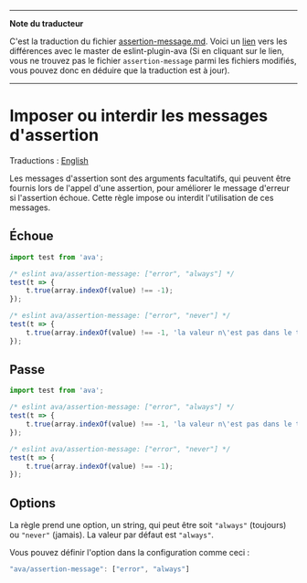___
**Note du traducteur**

C'est la traduction du fichier [assertion-message.md](https://github.com/avajs/eslint-plugin-ava/blob/master/docs/rules/assertion-message.md). Voici un [lien](https://github.com/avajs/eslint-plugin-ava/compare/c3d99fb076f5e579ba00f18fbedb92aeaf9df732...master#diff-0b23fa0b3ae6c1f427b3c0f3331ea500) vers les différences avec le master de eslint-plugin-ava (Si en cliquant sur le lien, vous ne trouvez pas le fichier `assertion-message` parmi les fichiers modifiés, vous pouvez donc en déduire que la traduction est à jour).
___
# Imposer ou interdir les messages d'assertion

Traductions : [English](https://github.com/avajs/eslint-plugin-ava/blob/master/docs/rules/assertion-message.md)

Les messages d'assertion sont des arguments facultatifs, qui peuvent être fournis lors de l'appel d'une assertion, pour améliorer le message d'erreur si l'assertion échoue. Cette règle impose ou interdit l'utilisation de ces messages.


## Échoue

```js
import test from 'ava';

/* eslint ava/assertion-message: ["error", "always"] */
test(t => {
	t.true(array.indexOf(value) !== -1);
});

/* eslint ava/assertion-message: ["error", "never"] */
test(t => {
	t.true(array.indexOf(value) !== -1, 'la valeur n\'est pas dans le tableau');
});
```


## Passe

```js
import test from 'ava';

/* eslint ava/assertion-message: ["error", "always"] */
test(t => {
	t.true(array.indexOf(value) !== -1, 'la valeur n\'est pas dans le tableau');
});

/* eslint ava/assertion-message: ["error", "never"] */
test(t => {
	t.true(array.indexOf(value) !== -1);
});
```

## Options

La règle prend une option, un string, qui peut être soit `"always"` (toujours) ou `"never"` (jamais). La valeur par défaut est `"always"`.

Vous pouvez définir l'option dans la configuration comme ceci :

```js
"ava/assertion-message": ["error", "always"]
```
